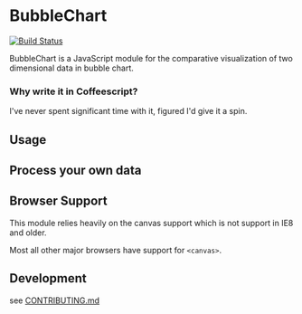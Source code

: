 # BubbleChart

[![Build Status](https://travis-ci.org/jondavidjohn/bubblechart.png?branch=master,develop)](https://travis-ci.org/jondavidjohn/bubblechart)

BubbleChart is a JavaScript module for the comparative visualization of two dimensional data in bubble chart.

### Why write it in Coffeescript?

I've never spent significant time with it, figured I'd give it a spin.

## Usage

## Process your own data

## Browser Support

This module relies heavily on the canvas support which is not support
in IE8 and older.

Most all other major browsers have support for `<canvas>`.

## Development

see [CONTRIBUTING.md](https://github.com/jondavidjohn/bubblechart/edit/develop/CONTRIBUTING.md)

